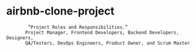 # airbnb-clone-project
            “Project Roles and Responsibilities.”
           Project Manager, Frontend Developers, Backend Developers, Designers,
           QA/Testers, DevOps Engineers, Product Owner, and Scrum Master

